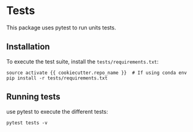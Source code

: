 # Tests

This package uses pytest to run units tests.

## Installation

To execute the test suite, install the `tests/requirements.txt`:

```shell script
source activate {{ cookiecutter.repo_name }}  # If using conda env
pip install -r tests/requirements.txt
```

## Running tests

use pytest to execute the different tests:

```shell script
pytest tests -v
```
